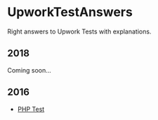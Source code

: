 # UpworkTestAnswers

Right answers to Upwork Tests with explanations.

## 2018
Coming soon...

## 2016

  * [PHP Test](http://everhard.github.io/UpworkTestAnswers/2016/php-test.html)